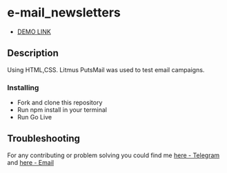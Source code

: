 # e-mail_newsletters

- [DEMO LINK](url(e-mail-newsletters-fq63x6ua3-11olya112.vercel.app))

## Description

Using HTML,CSS. Litmus PutsMail was used to test email campaigns.

### Installing
* Fork and clone this repository
* Run npm install in your terminal
* Run Go Live

## Troubleshooting

For any contributing or problem solving you could find me [here - Telegram](https://t.me/Olya_36) and [here - Email](mailto:olyabushovska767@gmail.com)
